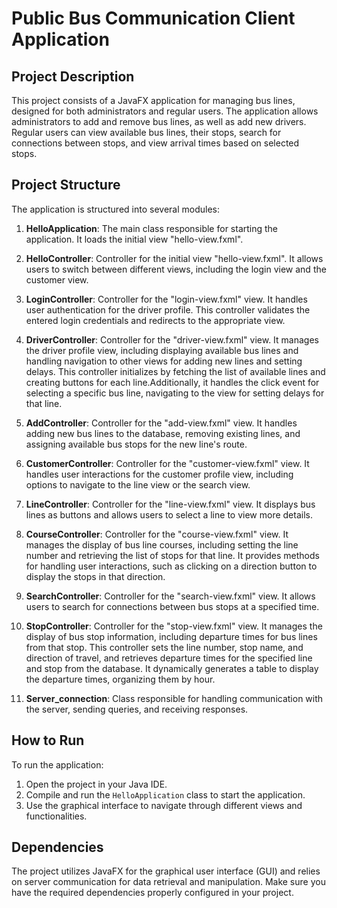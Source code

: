 # Public Bus Communication Client Application

## Project Description
This project consists of a JavaFX application for managing bus lines, designed for both administrators and regular users. The application allows administrators to add and remove bus lines, as well as add new drivers. Regular users can view available bus lines, their stops, search for connections between stops, and view arrival times based on selected stops.

## Project Structure
The application is structured into several modules:
1. **HelloApplication**: The main class responsible for starting the application. It loads the initial view "hello-view.fxml".
2. **HelloController**: Controller for the initial view "hello-view.fxml". It allows users to switch between different views, including the login view and the customer view.
  
3. **LoginController**: Controller for the "login-view.fxml" view. It handles user authentication for the driver profile. This controller validates the entered login credentials and redirects to the appropriate view.
4. **DriverController**: Controller for the "driver-view.fxml" view. It manages the driver profile view, including displaying available bus lines and handling navigation to other views for adding new lines and setting delays. This controller initializes by fetching the list of available lines and creating buttons for each line.Additionally, it handles the click event for selecting a specific bus line, navigating to the view for setting delays for that line.
5. **AddController**: Controller for the "add-view.fxml" view. It handles adding new bus lines to the database, removing existing lines, and assigning available bus stops for the new line's route. 
   
6. **CustomerController**: Controller for the "customer-view.fxml" view. It handles user interactions for the customer profile view, including options to navigate to the line view or the search view.
7. **LineController**: Controller for the "line-view.fxml" view. It displays bus lines as buttons and allows users to select a line to view more details.
8. **CourseController**: Controller for the "course-view.fxml" view. It manages the display of bus line courses, including setting the line number and retrieving the list of stops for that line. It provides methods for handling user interactions, such as clicking on a direction button to display the stops in that direction.
9. **SearchController**: Controller for the "search-view.fxml" view. It allows users to search for connections between bus stops at a specified time.
10. **StopController**: Controller for the "stop-view.fxml" view. It manages the display of bus stop information, including departure times for bus lines from that stop. This controller sets the line number, stop name, and direction of travel, and retrieves departure times for the specified line and stop from the database. It dynamically generates a table to display the departure times, organizing them by hour.

11. **Server_connection**: Class responsible for handling communication with the server, sending queries, and receiving responses.


## How to Run
To run the application:
1. Open the project in your Java IDE.
2. Compile and run the `HelloApplication` class to start the application.
3. Use the graphical interface to navigate through different views and functionalities.

## Dependencies
The project utilizes JavaFX for the graphical user interface (GUI) and relies on server communication for data retrieval and manipulation. Make sure you have the required dependencies properly configured in your project.


